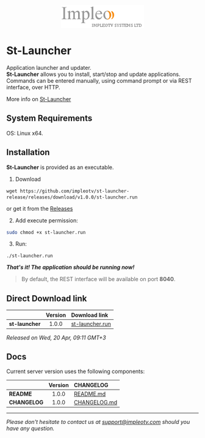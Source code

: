 
<div align="center">
  <a >
    <img src="images/impleo_logo.png" alt="Logo" >
  </a>
</div>

# St-Launcher

Application launcher and updater.  
**St-Launcher** allows you to install, start/stop and update applications. Commands can be entered manually, using command prompt or via REST interface, over HTTP.

More info on [St-Launcher](./README-ST-LAUNCHER.md)

## System Requirements

OS: Linux x64.

## Installation 

**St-Launcher** is provided as an executable. 

1. Download 

```
wget https://github.com/impleotv/st-launcher-release/releases/download/v1.0.0/st-launcher.run
```
or get it from the [Releases](https://github.com/impleotv/st-launcher-release/releases)

2. Add execute permission:

```bash
sudo chmod +x st-launcher.run
```

3. Run: 

```
./st-launcher.run
```

***That's it! The application should be running now!***

> By default, the REST interface will be available on port **8040**. 


## Direct Download link

|          | Version             | Download link                                                           | 
|:---------|:-------------------:|:------------------------------------------------------------------------|
| **st-launcher** |  1.0.0 | [st-launcher.run](https://github.com/impleotv/st-launcher-release/releases/download/v1.0.0/st-launcher.run) | 

*Released on Wed, 20 Apr, 09:11 GMT+3*

## Docs

Current server version uses the following components:  

|                  | Version             | CHANGELOG                                                               | 
|:-----------------|:-------------------:|:------------------------------------------------------------------------|
| **README**       |  1.0.0        | [README.md](./README-ST-LAUNCHER.md)                                    | 
| **CHANGELOG**    |  1.0.0        | [CHANGELOG.md](./CHANGELOG-ST-LAUNCHER.md)                              | 


----  
*Please don't hesitate to contact us at support@impleotv.com should you have any question.*